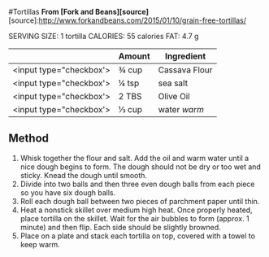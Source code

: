 #Tortillas
**From [Fork and Beans][source]**
[source]:http://www.forkandbeans.com/2015/01/10/grain-free-tortillas/

SERVING SIZE: 1 tortilla CALORIES: 55 calories FAT: 4.7 g

|                         | Amount | Ingredient    |
|-------------------------|--------|---------------|
|<input type="checkbox'>| ¾ cup  |Cassava Flour |
|<input type="checkbox'>| ¼ tsp  |sea salt      |
|<input type="checkbox'>| 2 TBS  |Olive Oil     |
|<input type="checkbox'>| ⅓ cup  |water *warm*  |

## Method
1. Whisk together the flour and salt. Add the oil and warm water until a nice dough begins to form. The dough should not be dry or too wet and sticky.
Knead the dough until smooth.
2. Divide into two balls and then three even dough balls from each piece so you have six dough balls.
3. Roll each dough ball between two pieces of parchment paper until thin.
4. Heat a nonstick skillet over medium high heat. Once properly heated, place tortilla on the skillet. Wait for the air bubbles to form (approx. 1 minute) and then flip. Each side should be slightly browned.
5. Place on a plate and stack each tortilla on top, covered with a towel to keep warm.

